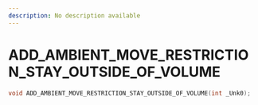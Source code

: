 ```yaml
---
description: No description available 
---
```


# ADD_AMBIENT_MOVE_RESTRICTION_STAY_OUTSIDE_OF_VOLUME

```cpp
void ADD_AMBIENT_MOVE_RESTRICTION_STAY_OUTSIDE_OF_VOLUME(int _Unk0);
```